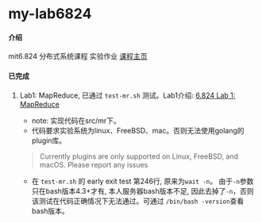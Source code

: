 # my-lab6824

#### 介绍
mit6.824 分布式系统课程 实验作业
[课程主页](https://pdos.csail.mit.edu/6.824/schedule.html)

#### 已完成
1. Lab1: MapReduce, 已通过 `test-mr.sh` 测试。Lab1介绍: [6.824 Lab 1: MapReduce](https://pdos.csail.mit.edu/6.824/labs/lab-mr.html)
    - note: 实现代码在src/mr下。
    - 代码要求实验系统为linux、FreeBSD、mac。否则无法使用golang的plugin库。 
    > Currently plugins are only supported on Linux, FreeBSD, and macOS. Please report any issues

    - 在 `test-mr.sh` 的 early exit test 第246行, 原来为`wait -n`。 由于`-n`参数只在bash版本4.3+才有, 本人服务器bash版本不足, 因此去掉了`-n`，否则该测试在代码正确情况下无法通过。可通过 `/bin/bash -version`查看bash版本。
